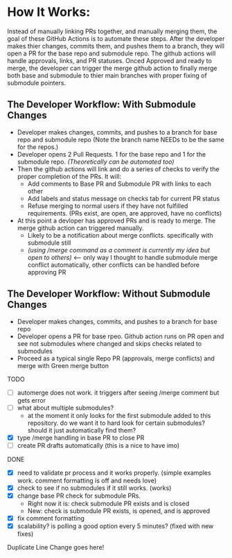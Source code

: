 # How It Works:
Instead of manually linking PRs together, and manually merging them, the goal of these GitHub Actions is to automate these steps. After the developer makes thier changes, commits them, and pushes them to a branch, they will open a PR for the base repo and submodule repo. The github actions will handle approvals, links, and PR statuses. Onced Approved and ready to merge, the developer can trigger the merge github action to finally merge both base and submodule to thier main branches with proper fixing of submodule pointers. 

## The Developer Workflow: With Submodule Changes
- Developer makes changes, commits, and pushes to a branch for base repo and submodule repo (Note the branch name NEEDs to be the same for the repos.)
- Developer opens 2 Pull Requests. 1 for the base repo and 1 for the submodule repo. _(Theoretically can be automated too)_
- Then the github actions will link and do a series of checks to verify the proper completion of the PRs. It will:
  - Add comments to Base PR and Submodule PR with links to each other
  - Add labels and status message on checks tab for current PR status
  - Refuse merging to normal users if they have not fulfilled requirements. (PRs exist, are open, are approved, have no conflicts)
- At this point a devloper has approved PRs and is ready to merge. The merge github action can triggered manually.
  - Likely to be a notification about merge conflicts. specifically with submodule still
  - _(using /merge command as a comment is currently my idea but open to others)_ <-- only way I thought to handle submodule merge conflict automatically, other conflicts can be handled before approving PR

## The Developer Workflow: Without Submodule Changes
- Developer makes changes, commits, and pushes to a branch for base repo
- Developer opens a PR for base rpeo. Github action runs on PR open and see not submodules where changed and skips checks related to submodules
- Proceed as a typical single Repo PR (approvals, merge conflicts) and merge with Green merge button

TODO
  - [ ] automerge does not work. it triggers after seeing /merge comment but gets error
  - [ ] what about multiple submodules?
      - at the moment it only looks for the first submodule added to this repository. do we want it to hard look for certain submodules? should it just automatically find them?
  - [x] type /merge handling in base PR to close PR
  - [ ] create PR drafts automatically (this is a nice to have imo)

DONE
  - [x] need to validate pr process and it works properly. (simple examples work. comment formatting is off and needs love)
  - [x] check to see if no submodules if it still works. (works) 
  - [x] change base PR check for submodule PRs.
      - Right now it is: check submodule PR exists and is closed
      - New: check is submodule PR exists, is opened, and is approved
  - [x] fix comment formatting
  - [x] scalability? is polling a good option every 5 minutes? (fixed with new fixes)

Duplicate Line Change goes here!